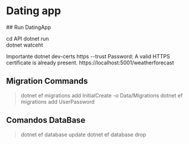 
# Dating app

## Run DatingApp

cd API
dotnet run  
dotnet watceht

Importante
dotnet dev-certs https --trust
Password:
A valid HTTPS certificate is already present.
https://localhost:5001/weatherforecast



## Migration Commands

> dotnet ef migrations add InitialCreate -o Data/Migrations
> dotnet ef migrations add UserPassword


## Comandos DataBase

> dotnet ef database update
> dotnet ef database drop
